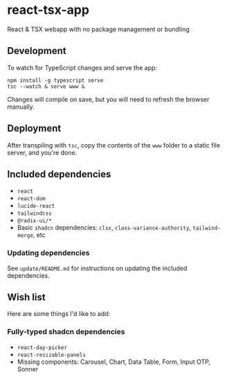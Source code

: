 # react-tsx-app

React & TSX webapp with no package management or bundling

## Development

To watch for TypeScript changes and serve the app:

```
npm install -g typescript serve
tsc --watch & serve www &
```

Changes will compile on save, but you will need to refresh the browser manually.

## Deployment

After transpiling with `tsc`, copy the contents of the `www` folder to a static file server, and you're done.

## Included dependencies

- `react`
- `react-dom`
- `lucide-react`
- `tailwindcss`
- `@radix-ui/*`
- Basic `shadcn` dependencies: `clsx`, `class-variance-authority`, `tailwind-merge`, etc

### Updating dependencies

See `update/README.md` for instructions on updating the included dependencies.

## Wish list

Here are some things I'd like to add:

### Fully-typed shadcn dependencies

- `react-day-picker`
- `react-resizable-panels`
- Missing components: Carousel, Chart, Data Table, Form, Input OTP, Sonner
